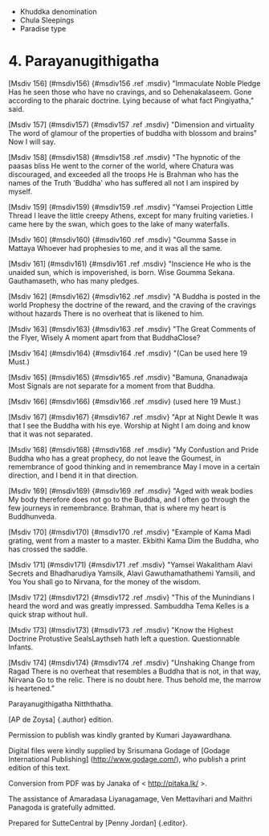 - Khuddka denomination
- Chula Sleepings
- Paradise type

# 4. Parayanugithigatha

[Msdiv 156] (#msdiv156) {#msdiv156 .ref .msdiv} "Immaculate Noble Pledge
Has he seen those who have no cravings, and so
Dehenakalaseem. Gone according to the pharaic doctrine. Lying because of what fact
Pingiyatha,” said.

[Msdiv 157] (#msdiv157) {#msdiv157 .ref .msdiv} "Dimension and virtuality
The word of glamour of the properties of buddha with blossom and brains”
Now I will say.

[Msdiv 158] (#msdiv158) {#msdiv158 .ref .msdiv} "The hypnotic of the paasas bliss
He went to the corner of the world, where Chatura was discouraged, and exceeded all the troops
He is Brahman who has the names of the Truth 'Buddha' who has suffered all not
I am inspired by myself.

[Msdiv 159] (#msdiv159) {#msdiv159 .ref .msdiv} "Yamsei Projection Little Thread
I leave the little creepy Athens, except for many fruiting varieties.
I came here by the swan, which goes to the lake of many waterfalls.

[Msdiv 160] (#msdiv160) {#msdiv160 .ref .msdiv} "Goumma Sasse in Mattaya
Whoever had prophesies to me, and it was all the same.

[Msdiv 161] (#msdiv161) {#msdiv161 .ref .msdiv} "Inscience
He who is the unaided sun, which is impoverished, is born. Wise
Goumma Sekana. Gauthamaseth, who has many pledges.

[Msdiv 162] (#msdiv162) {#msdiv162 .ref .msdiv} "A Buddha is posted in the world
Prophesy the doctrine of the reward, and the craving of the cravings without hazards
There is no overheat that is likened to him.

[Msdiv 163] (#msdiv163) {#msdiv163 .ref .msdiv} "The Great Comments of the Flyer, Wisely
A moment apart from that BuddhaClose?

[Msdiv 164] (#msdiv164) {#msdiv164 .ref .msdiv} "(Can be used here 19
Must.)

[Msdiv 165] (#msdiv165) {#msdiv165 .ref .msdiv} "Bamuna, Gnanadwaja Most
Signals are not separate for a moment from that Buddha.

[Msdiv 166] (#msdiv166) {#msdiv166 .ref .msdiv} (used here 19
Must.)

[Msdiv 167] (#msdiv167) {#msdiv167 .ref .msdiv} "Apr at Night Dewle
It was that I see the Buddha with his eye. Worship at Night
I am doing and know that it was not separated.

[Msdiv 168] (#msdiv168) {#msdiv168 .ref .msdiv} "My Confustion and Pride
Buddha who has a great prophecy, do not leave the Goumest, in remembrance of good thinking and in remembrance
May I move in a certain direction, and I bend it in that direction.

[Msdiv 169] (#msdiv169) {#msdiv169 .ref .msdiv} "Aged with weak bodies
My body therefore does not go to the Buddha, and I often go through the few journeys in remembrance.
Brahman, that is where my heart is Buddhunveda.

[Msdiv 170] (#msdiv170) {#msdiv170 .ref .msdiv} "Example of Kama Madi
grating, went from a master to a master. Ekbithi Kama
Dim the Buddha, who has crossed the saddle.

[Msdiv 171] (#msdiv171) {#msdiv171 .ref .msdiv} "Yamsei Wakalitham
Alavi Secrets and Bhadharudiya Yamsilk, Alavi Gawuthamathathemi Yamsili, and You
You shall go to Nirvana, for the money of the wisdom.

[Msdiv 172] (#msdiv172) {#msdiv172 .ref .msdiv} "This of the Munindians
I heard the word and was greatly impressed. Sambuddha Tema
Kelles is a quick strap without hull.

[Msdiv 173] (#msdiv173) {#msdiv173 .ref .msdiv} "Know the Highest Doctrine
Protustive SealsLaythseh hath left a question. Questionnable
Infants.

[Msdiv 174] (#msdiv174) {#msdiv174 .ref .msdiv} "Unshaking Change from Ragad
There is no overheat that resembles a Buddha that is not, in that way, Nirvana
Go to the relic. There is no doubt here. Thus behold me, the marrow is heartened.”

Parayanugithigatha Nitththatha.

[AP de Zoysa] {.author} edition.

Permission to publish was kindly granted by Kumari Jayawardhana.

Digital files were kindly supplied by Srisumana Godage of [Godage
International Publishing] (http://www.godage.com/), who publish a print
edition of this text.

Conversion from PDF was by Janaka of < http://pitaka.lk/ >.

The assistance of Amaradasa Liyanagamage, Ven Mettavihari and Maithri
Panagoda is gratefully admitted.

Prepared for SutteCentral by [Penny Jordan] {.editor}.